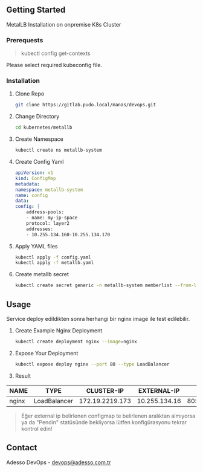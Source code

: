 <!-- GETTING STARTED -->
## Getting Started

MetalLB Installation on onpremise K8s Cluster

### Prerequests

> kubectl config get-contexts

Please select required kubeconfig file.



### Installation

1. Clone Repo
   ```sh
   git clone https://gitlab.pudo.local/manas/devops.git
   ```
2. Change Directory
   ```sh 
   cd kubernetes/metallb
   ```
3. Create Namespace
   ```sh
   kubectl create ns metallb-system
   ```
4. Create Config Yaml
   ```yaml
   apiVersion: v1
   kind: ConfigMap
   metadata:
   namespace: metallb-system
   name: config
   data:
   config: |
       address-pools:
       - name: my-ip-space
       protocol: layer2
       addresses:
       - 10.255.134.160-10.255.134.170
   ```
5. Apply YAML files
   ```sh
   kubectl apply -f config.yaml
   kubectl apply -f metallb.yaml
   ```
6. Create metallb secret
   ```sh
   kubectl create secret generic -n metallb-system memberlist --from-literal=secretkey="$(openssl rand -base64 128)"
   ```

<!-- USAGE EXAMPLES -->
## Usage

Service deploy edildikten sonra herhangi bir nginx image ile test edilebilir.
1. Create Example Nginx Deployment
   ```sh
   kubectl create deployment nginx --image=nginx
   ```
2. Expose Your Deployment
   ```sh
   kubectl expose deploy nginx --port 80 --type LoadBalancer
   ```
3. Result

| NAME          | TYPE          | CLUSTER-IP       | EXTERNAL-IP   | PORT(S)                     | AGE           |
| ------------- | ------------- | ---------------- | ------------- | --------------------------- | ------------- |
| nginx         | LoadBalancer  | 172.19.2219.173  | 10.255.134.16 | 80:30383/TCP,443:32503/TCP  | 2m            |

> Eğer external ip belirlenen configmap te belirlenen aralıktan almıyorsa ya da "Pendin" statüsünde bekliyorsa lütfen konfigürasyonu tekrar kontrol edin!

<!-- CONTACT -->
## Contact

Adesso DevOps - devops@adesso.com.tr
